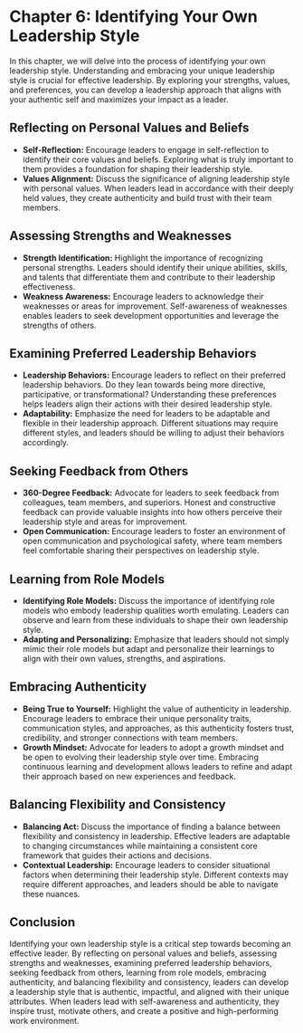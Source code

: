 Chapter 6: Identifying Your Own Leadership Style
================================================

In this chapter, we will delve into the process of identifying your own leadership style. Understanding and embracing your unique leadership style is crucial for effective leadership. By exploring your strengths, values, and preferences, you can develop a leadership approach that aligns with your authentic self and maximizes your impact as a leader.

Reflecting on Personal Values and Beliefs
-----------------------------------------

* **Self-Reflection:** Encourage leaders to engage in self-reflection to identify their core values and beliefs. Exploring what is truly important to them provides a foundation for shaping their leadership style.
* **Values Alignment:** Discuss the significance of aligning leadership style with personal values. When leaders lead in accordance with their deeply held values, they create authenticity and build trust with their team members.

Assessing Strengths and Weaknesses
----------------------------------

* **Strength Identification:** Highlight the importance of recognizing personal strengths. Leaders should identify their unique abilities, skills, and talents that differentiate them and contribute to their leadership effectiveness.
* **Weakness Awareness:** Encourage leaders to acknowledge their weaknesses or areas for improvement. Self-awareness of weaknesses enables leaders to seek development opportunities and leverage the strengths of others.

Examining Preferred Leadership Behaviors
----------------------------------------

* **Leadership Behaviors:** Encourage leaders to reflect on their preferred leadership behaviors. Do they lean towards being more directive, participative, or transformational? Understanding these preferences helps leaders align their actions with their desired leadership style.
* **Adaptability:** Emphasize the need for leaders to be adaptable and flexible in their leadership approach. Different situations may require different styles, and leaders should be willing to adjust their behaviors accordingly.

Seeking Feedback from Others
----------------------------

* **360-Degree Feedback:** Advocate for leaders to seek feedback from colleagues, team members, and superiors. Honest and constructive feedback can provide valuable insights into how others perceive their leadership style and areas for improvement.
* **Open Communication:** Encourage leaders to foster an environment of open communication and psychological safety, where team members feel comfortable sharing their perspectives on leadership style.

Learning from Role Models
-------------------------

* **Identifying Role Models:** Discuss the importance of identifying role models who embody leadership qualities worth emulating. Leaders can observe and learn from these individuals to shape their own leadership style.
* **Adapting and Personalizing:** Emphasize that leaders should not simply mimic their role models but adapt and personalize their learnings to align with their own values, strengths, and aspirations.

Embracing Authenticity
----------------------

* **Being True to Yourself:** Highlight the value of authenticity in leadership. Encourage leaders to embrace their unique personality traits, communication styles, and approaches, as this authenticity fosters trust, credibility, and stronger connections with team members.
* **Growth Mindset:** Advocate for leaders to adopt a growth mindset and be open to evolving their leadership style over time. Embracing continuous learning and development allows leaders to refine and adapt their approach based on new experiences and feedback.

Balancing Flexibility and Consistency
-------------------------------------

* **Balancing Act:** Discuss the importance of finding a balance between flexibility and consistency in leadership. Effective leaders are adaptable to changing circumstances while maintaining a consistent core framework that guides their actions and decisions.
* **Contextual Leadership:** Encourage leaders to consider situational factors when determining their leadership style. Different contexts may require different approaches, and leaders should be able to navigate these nuances.

Conclusion
----------

Identifying your own leadership style is a critical step towards becoming an effective leader. By reflecting on personal values and beliefs, assessing strengths and weaknesses, examining preferred leadership behaviors, seeking feedback from others, learning from role models, embracing authenticity, and balancing flexibility and consistency, leaders can develop a leadership style that is authentic, impactful, and aligned with their unique attributes. When leaders lead with self-awareness and authenticity, they inspire trust, motivate others, and create a positive and high-performing work environment.
